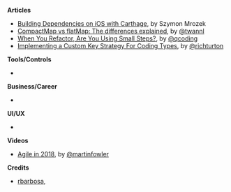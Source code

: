 **Articles**

* [Building Dependencies on iOS with Carthage](https://appunite.com/blog/dependencies-ios-carthage), by Szymon Mrozek
* [CompactMap vs flatMap: The differences explained](https://www.avanderlee.com/swift/compactmap-flatmap-differences-explained/), by [@twannl](https://twitter.com/twannl)
* [When You Refactor, Are You Using Small Steps?](https://qualitycoding.org/refactor-small-steps/), by [@qcoding](https://twitter.com/qcoding)
* [Implementing a Custom Key Strategy For Coding Types](https://martiancraft.com/blog/2018/08/Implementing-custom-key-strategy-for-coding-types/), by [@richturton](https://twitter.com/richturton)

**Tools/Controls**

* 

**Business/Career**

* 

**UI/UX**

* 

**Videos**

* [Agile in 2018](https://www.infoq.com/presentations/agile-2018), by [@martinfowler](https://twitter.com/martinfowler)

**Credits**

* [rbarbosa](https://github.com/rbarbosa),
